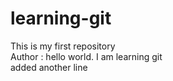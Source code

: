 # learning-git
This is my first repository 
<br>
Author : hello world. I am learning git
<br>
added another line
